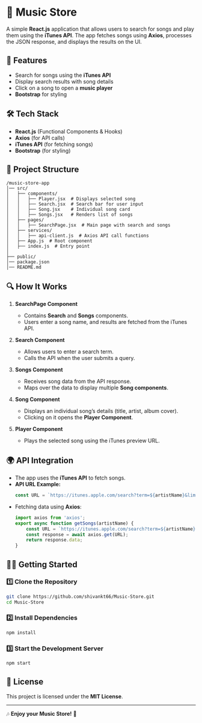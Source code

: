 # 🎵 Music Store

A simple **React.js** application that allows users to search for songs and play them using the **iTunes API**. The app fetches songs using **Axios**, processes the JSON response, and displays the results on the UI.

## 🚀 Features
- Search for songs using the **iTunes API**
- Display search results with song details
- Click on a song to open a **music player**
- **Bootstrap** for styling

## 🛠️ Tech Stack
- **React.js** (Functional Components & Hooks)
- **Axios** (for API calls)
- **iTunes API** (for fetching songs)
- **Bootstrap** (for styling)

## 📂 Project Structure
```
/music-store-app
│── src/
│   ├── components/
│   │   ├── Player.jsx  # Displays selected song
│   │   ├── Search.jsx  # Search bar for user input
│   │   ├── Song.jsx    # Individual song card
│   │   ├── Songs.jsx   # Renders list of songs
│   ├── pages/
│   │   ├── SearchPage.jsx  # Main page with search and songs
│   ├── services/
│   │   ├── api-client.js  # Axios API call functions
│   ├── App.js  # Root component
│   ├── index.js  # Entry point
│
├── public/
│── package.json
│── README.md
```

## 🔍 How It Works
1. **SearchPage Component**
   - Contains **Search** and **Songs** components.
   - Users enter a song name, and results are fetched from the iTunes API.

2. **Search Component**
   - Allows users to enter a search term.
   - Calls the API when the user submits a query.

3. **Songs Component**
   - Receives song data from the API response.
   - Maps over the data to display multiple **Song components**.

4. **Song Component**
   - Displays an individual song’s details (title, artist, album cover).
   - Clicking on it opens the **Player Component**.

5. **Player Component**
   - Plays the selected song using the iTunes preview URL.

## 🌍 API Integration
- The app uses the **iTunes API** to fetch songs.
- **API URL Example:**
  ```js
  const URL = `https://itunes.apple.com/search?term=${artistName}&limit=25`;
  ```
- Fetching data using **Axios**:
  ```js
  import axios from 'axios';
  export async function getSongs(artistName) {
      const URL = `https://itunes.apple.com/search?term=${artistName}&limit=25`;
      const response = await axios.get(URL);
      return response.data;
  }
  ```

## 🏃‍♂️ Getting Started
### **1️⃣ Clone the Repository**
```sh
git clone https://github.com/shivankt66/Music-Store.git
cd Music-Store
```

### **2️⃣ Install Dependencies**
```sh
npm install
```

### **3️⃣ Start the Development Server**
```sh
npm start
```

## 📜 License
This project is licensed under the **MIT License**.

---
🎶 **Enjoy your Music Store!** 🚀

